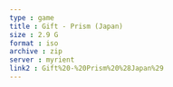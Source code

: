```yaml
---
type : game
title : Gift - Prism (Japan)
size : 2.9 G
format : iso
archive : zip
server : myrient
link2 : Gift%20-%20Prism%20%28Japan%29
---
```

